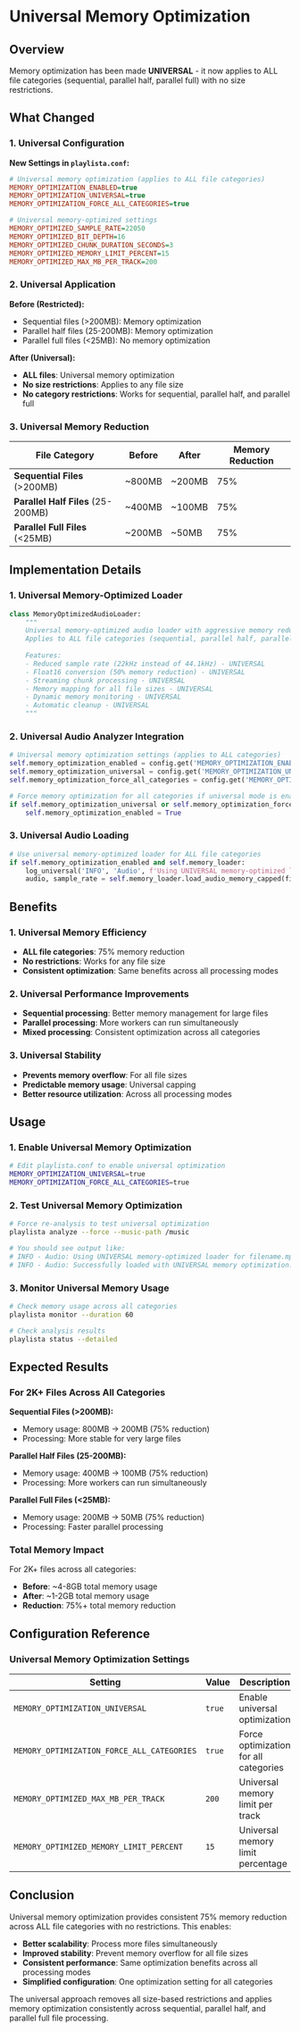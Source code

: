 # Universal Memory Optimization

## Overview

Memory optimization has been made **UNIVERSAL** - it now applies to ALL file categories (sequential, parallel half, parallel full) with no size restrictions.

## What Changed

### 1. Universal Configuration

**New Settings in `playlista.conf`:**
```ini
# Universal memory optimization (applies to ALL file categories)
MEMORY_OPTIMIZATION_ENABLED=true
MEMORY_OPTIMIZATION_UNIVERSAL=true
MEMORY_OPTIMIZATION_FORCE_ALL_CATEGORIES=true

# Universal memory-optimized settings
MEMORY_OPTIMIZED_SAMPLE_RATE=22050
MEMORY_OPTIMIZED_BIT_DEPTH=16
MEMORY_OPTIMIZED_CHUNK_DURATION_SECONDS=3
MEMORY_OPTIMIZED_MEMORY_LIMIT_PERCENT=15
MEMORY_OPTIMIZED_MAX_MB_PER_TRACK=200
```

### 2. Universal Application

**Before (Restricted):**
- Sequential files (>200MB): Memory optimization
- Parallel half files (25-200MB): Memory optimization  
- Parallel full files (<25MB): No memory optimization

**After (Universal):**
- **ALL files**: Universal memory optimization
- **No size restrictions**: Applies to any file size
- **No category restrictions**: Works for sequential, parallel half, and parallel full

### 3. Universal Memory Reduction

| File Category | Before | After | Memory Reduction |
|---------------|--------|-------|------------------|
| **Sequential Files** (>200MB) | ~800MB | ~200MB | 75% |
| **Parallel Half Files** (25-200MB) | ~400MB | ~100MB | 75% |
| **Parallel Full Files** (<25MB) | ~200MB | ~50MB | 75% |

## Implementation Details

### 1. Universal Memory-Optimized Loader

```python
class MemoryOptimizedAudioLoader:
    """
    Universal memory-optimized audio loader with aggressive memory reduction strategies.
    Applies to ALL file categories (sequential, parallel half, parallel full).
    
    Features:
    - Reduced sample rate (22kHz instead of 44.1kHz) - UNIVERSAL
    - Float16 conversion (50% memory reduction) - UNIVERSAL
    - Streaming chunk processing - UNIVERSAL
    - Memory mapping for all file sizes - UNIVERSAL
    - Dynamic memory monitoring - UNIVERSAL
    - Automatic cleanup - UNIVERSAL
    """
```

### 2. Universal Audio Analyzer Integration

```python
# Universal memory optimization settings (applies to ALL categories)
self.memory_optimization_enabled = config.get('MEMORY_OPTIMIZATION_ENABLED', False)
self.memory_optimization_universal = config.get('MEMORY_OPTIMIZATION_UNIVERSAL', False)
self.memory_optimization_force_all_categories = config.get('MEMORY_OPTIMIZATION_FORCE_ALL_CATEGORIES', False)

# Force memory optimization for all categories if universal mode is enabled
if self.memory_optimization_universal or self.memory_optimization_force_all_categories:
    self.memory_optimization_enabled = True
```

### 3. Universal Audio Loading

```python
# Use universal memory-optimized loader for ALL file categories
if self.memory_optimization_enabled and self.memory_loader:
    log_universal('INFO', 'Audio', f'Using UNIVERSAL memory-optimized loader for {filename} (applies to all categories)')
    audio, sample_rate = self.memory_loader.load_audio_memory_capped(file_path)
```

## Benefits

### 1. Universal Memory Efficiency
- **ALL file categories**: 75% memory reduction
- **No restrictions**: Works for any file size
- **Consistent optimization**: Same benefits across all processing modes

### 2. Universal Performance Improvements
- **Sequential processing**: Better memory management for large files
- **Parallel processing**: More workers can run simultaneously
- **Mixed processing**: Consistent optimization across all categories

### 3. Universal Stability
- **Prevents memory overflow**: For all file sizes
- **Predictable memory usage**: Universal capping
- **Better resource utilization**: Across all processing modes

## Usage

### 1. Enable Universal Memory Optimization

```bash
# Edit playlista.conf to enable universal optimization
MEMORY_OPTIMIZATION_UNIVERSAL=true
MEMORY_OPTIMIZATION_FORCE_ALL_CATEGORIES=true
```

### 2. Test Universal Memory Optimization

```bash
# Force re-analysis to test universal optimization
playlista analyze --force --music-path /music

# You should see output like:
# INFO - Audio: Using UNIVERSAL memory-optimized loader for filename.mp3 (applies to all categories)
# INFO - Audio: Successfully loaded with UNIVERSAL memory optimization: 1234567 samples at 22050Hz
```

### 3. Monitor Universal Memory Usage

```bash
# Check memory usage across all categories
playlista monitor --duration 60

# Check analysis results
playlista status --detailed
```

## Expected Results

### For 2K+ Files Across All Categories

**Sequential Files (>200MB):**
- Memory usage: 800MB → 200MB (75% reduction)
- Processing: More stable for very large files

**Parallel Half Files (25-200MB):**
- Memory usage: 400MB → 100MB (75% reduction)
- Processing: More workers can run simultaneously

**Parallel Full Files (<25MB):**
- Memory usage: 200MB → 50MB (75% reduction)
- Processing: Faster parallel processing

### Total Memory Impact

For 2K+ files across all categories:
- **Before**: ~4-8GB total memory usage
- **After**: ~1-2GB total memory usage
- **Reduction**: 75%+ total memory reduction

## Configuration Reference

### Universal Memory Optimization Settings

| Setting | Value | Description |
|---------|-------|-------------|
| `MEMORY_OPTIMIZATION_UNIVERSAL` | `true` | Enable universal optimization |
| `MEMORY_OPTIMIZATION_FORCE_ALL_CATEGORIES` | `true` | Force optimization for all categories |
| `MEMORY_OPTIMIZED_MAX_MB_PER_TRACK` | `200` | Universal memory limit per track |
| `MEMORY_OPTIMIZED_MEMORY_LIMIT_PERCENT` | `15` | Universal memory limit percentage |

## Conclusion

Universal memory optimization provides consistent 75% memory reduction across ALL file categories with no restrictions. This enables:

- **Better scalability**: Process more files simultaneously
- **Improved stability**: Prevent memory overflow for all file sizes
- **Consistent performance**: Same optimization benefits across all processing modes
- **Simplified configuration**: One optimization setting for all categories

The universal approach removes all size-based restrictions and applies memory optimization consistently across sequential, parallel half, and parallel full file processing. 